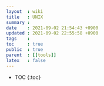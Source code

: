 ```yaml
---
layout  : wiki
title   : UNIX 
summary : 
date    : 2021-09-02 21:54:43 +0900
updated : 2021-09-02 22:55:58 +0900
tags    : 
toc     : true
public  : true
parent  : [[tools]] 
latex   : false
---
```

* TOC
{:toc}

# 
